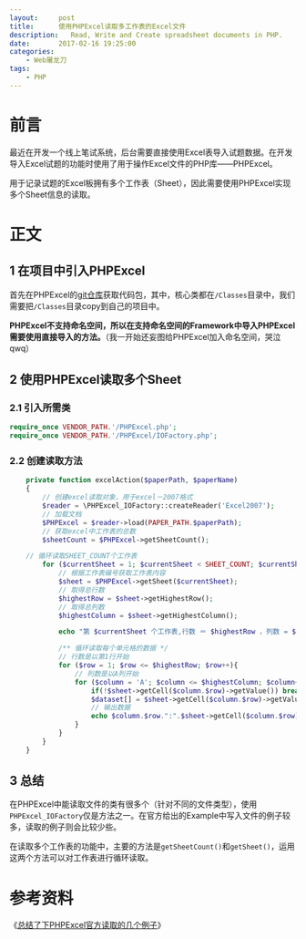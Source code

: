 ```yaml
---
layout:     post
title:      使用PHPExcel读取多工作表的Excel文件
description:   Read, Write and Create spreadsheet documents in PHP.
date:       2017-02-16 19:25:00
categories:
    - Web屠龙刀
tags:
    - PHP
---
```


# 前言

最近在开发一个线上笔试系统，后台需要直接使用Excel表导入试题数据。在开发导入Excel试题的功能时使用了用于操作Excel文件的PHP库——PHPExcel。

用于记录试题的Excel板拥有多个工作表（Sheet），因此需要使用PHPExcel实现多个Sheet信息的读取。

# 正文

## 1 在项目中引入PHPExcel

首先在PHPExcel的[git仓库][1]获取代码包，其中，核心类都在`/Classes`目录中，我们需要把`/Classes`目录copy到自己的项目中。

**PHPExcel不支持命名空间，所以在支持命名空间的Framework中导入PHPExcel需要使用直接导入的方法。**（我一开始还妄图给PHPExcel加入命名空间，哭泣 qwq）

## 2 使用PHPExcel读取多个Sheet

### 2.1 引入所需类

``` php
require_once VENDOR_PATH.'/PHPExcel.php';
require_once VENDOR_PATH.'/PHPExcel/IOFactory.php';
```

### 2.2 创建读取方法


``` php
    private function excelAction($paperPath, $paperName)
    {
    	// 创建excel读取对象，用于excel－2007格式
        $reader = \PHPExcel_IOFactory::createReader('Excel2007');
        // 加载文档
        $PHPExcel = $reader->load(PAPER_PATH.$paperPath);
        // 获取excel中工作表的总数
        $sheetCount = $PHPExcel->getSheetCount();

	// 循环读取SHEET_COUNT个工作表
        for ($currentSheet = 1; $currentSheet < SHEET_COUNT; $currentSheet++) {
            // 根据工作表编号获取工作表内容
            $sheet = $PHPExcel->getSheet($currentSheet);
            // 取得总行数
            $highestRow = $sheet->getHighestRow();
            // 取得总列数
            $highestColumn = $sheet->getHighestColumn();

            echo "第 $currentSheet 个工作表,行数 ＝ $highestRow ，列数 = $highestColumn "."</br>";

            /** 循环读取每个单元格的数据 */
            // 行数是以第1行开始
            for ($row = 1; $row <= $highestRow; $row++){
                // 列数是以A列开始
                for ($column = 'A'; $column <= $highestColumn; $column++) {
                    if(!$sheet->getCell($column.$row)->getValue()) break;
                    $dataset[] = $sheet->getCell($column.$row)->getValue();
                    // 输出数据
                    echo $column.$row.":".$sheet->getCell($column.$row)->getValue()."<br />";
                }
            }
        }
    }
```

## 3 总结

在PHPExcel中能读取文件的类有很多个（针对不同的文件类型），使用`PHPExcel_IOFactory`仅是方法之一。在官方给出的Example中写入文件的例子较多，读取的例子则会比较少些。

在读取多个工作表的功能中，主要的方法是`getSheetCount()`和`getSheet()`，运用这两个方法可以对工作表进行循环读取。


# 参考资料
《[总结了下PHPExcel官方读取的几个例子][2]》


  [1]: https://github.com/PHPOffice/PHPExcel/
  [2]: http://blog.csdn.net/beyond__devil/article/details/53457849
